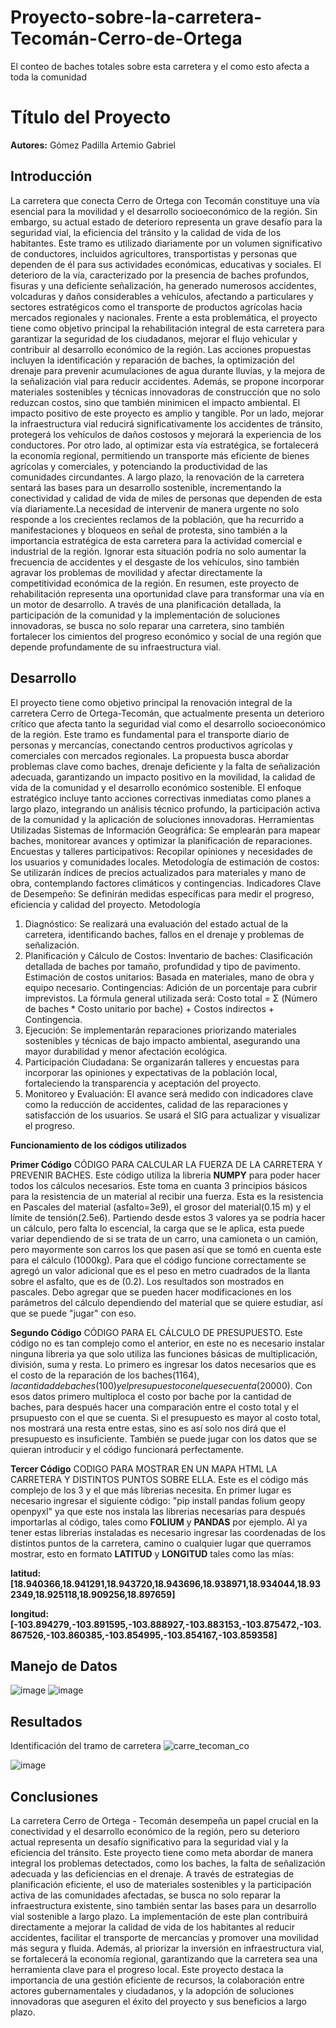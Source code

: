 # Proyecto-sobre-la-carretera-Tecomán-Cerro-de-Ortega
El conteo de baches totales sobre esta carretera y el como esto afecta a toda la comunidad
# Título del Proyecto
**Autores:**
Gómez Padilla Artemio Gabriel

## Introducción
La carretera que conecta Cerro de Ortega con Tecomán constituye una vía esencial para la movilidad y el desarrollo socioeconómico de la región. Sin embargo, su actual estado de deterioro representa un grave desafío para la seguridad vial, la eficiencia del tránsito y la calidad de vida de los habitantes. Este tramo es utilizado diariamente por un volumen significativo de conductores, incluidos agricultores, transportistas y personas que dependen de él para sus actividades económicas, educativas y sociales. El deterioro de la vía, caracterizado por la presencia de baches profundos, fisuras y una deficiente señalización, ha generado numerosos accidentes, volcaduras y daños considerables a vehículos, afectando a particulares y sectores estratégicos como el transporte de productos agrícolas hacia mercados regionales y nacionales.  Frente a esta problemática, el proyecto tiene como objetivo principal la rehabilitación integral de esta carretera para garantizar la seguridad de los ciudadanos, mejorar el flujo vehicular y contribuir al desarrollo económico de la región. Las acciones propuestas incluyen la identificación y reparación de baches, la optimización del drenaje para prevenir acumulaciones de agua durante lluvias, y la mejora de la señalización vial para reducir accidentes. Además, se propone incorporar materiales sostenibles y técnicas innovadoras de construcción que no solo reduzcan costos, sino que también minimicen el impacto ambiental. 
El impacto positivo de este proyecto es amplio y tangible. Por un lado, mejorar la infraestructura vial reducirá significativamente los accidentes de tránsito, protegerá los vehículos de daños costosos y mejorará la experiencia de los conductores. Por otro lado, al optimizar esta vía estratégica, se fortalecerá la economía regional, permitiendo un transporte más eficiente de bienes agrícolas y comerciales, y potenciando la productividad de las comunidades circundantes. A largo plazo, la renovación de la carretera sentará las bases para un desarrollo sostenible, incrementando la conectividad y calidad de vida de miles de personas que dependen de esta vía diariamente.La necesidad de intervenir de manera urgente no solo responde a los crecientes reclamos de la población, que ha recurrido a manifestaciones y bloqueos en señal de protesta, sino también a la importancia estratégica de esta carretera para la actividad comercial e industrial de la región. Ignorar esta situación podría no solo aumentar la frecuencia de accidentes y el desgaste de los vehículos, sino también agravar los problemas de movilidad y afectar directamente la competitividad económica de la región.
En resumen, este proyecto de rehabilitación representa una oportunidad clave para transformar una vía en un motor de desarrollo. A través de una planificación detallada, la participación de la comunidad y la implementación de soluciones innovadoras, se busca no solo reparar una carretera, sino también fortalecer los cimientos del progreso económico y social de una región que depende profundamente de su infraestructura vial.


## Desarrollo
El proyecto tiene como objetivo principal la renovación integral de la carretera Cerro de Ortega-Tecomán, que actualmente presenta un deterioro crítico que afecta tanto la seguridad vial como el desarrollo socioeconómico de la región. Este tramo es fundamental para el transporte diario de personas y mercancías, conectando centros productivos agrícolas y comerciales con mercados regionales. La propuesta busca abordar problemas clave como baches, drenaje deficiente y la falta de señalización adecuada, garantizando un impacto positivo en la movilidad, la calidad de vida de la comunidad y el desarrollo económico sostenible. El enfoque estratégico incluye tanto acciones correctivas inmediatas como planes a largo plazo, integrando un análisis técnico profundo, la participación activa de la comunidad y la aplicación de soluciones innovadoras.
Herramientas Utilizadas
Sistemas de Información Geográfica: Se emplearán para mapear baches, monitorear avances y optimizar la planificación de reparaciones.
Encuestas y talleres participativos: Recopilar opiniones y necesidades de los usuarios y comunidades locales.
Metodología de estimación de costos: Se utilizarán índices de precios actualizados para materiales y mano de obra, contemplando factores climáticos y contingencias.
Indicadores Clave de Desempeño: Se definirán medidas específicas para medir el progreso, eficiencia y calidad del proyecto.
Metodología
1. Diagnóstico:
Se realizará una evaluación del estado actual de la carretera, identificando baches, fallos en el drenaje y problemas de señalización.
2. Planificación y Cálculo de Costos:
Inventario de baches: Clasificación detallada de baches por tamaño, profundidad y tipo de pavimento.
Estimación de costos unitarios: Basada en materiales, mano de obra y equipo necesario.
Contingencias: Adición de un porcentaje para cubrir imprevistos.
La fórmula general utilizada será:
Costo total = Σ (Número de baches * Costo unitario por bache) + Costos indirectos + Contingencia.
3. Ejecución:
Se implementarán reparaciones priorizando materiales sostenibles y técnicas de bajo impacto ambiental, asegurando una mayor durabilidad y menor afectación ecológica.
4. Participación Ciudadana:
Se organizarán talleres y encuestas para incorporar las opiniones y expectativas de la población local, fortaleciendo la transparencia y aceptación del proyecto.
5. Monitoreo y Evaluación:
El avance será medido con indicadores clave como la reducción de accidentes, calidad de las reparaciones y satisfacción de los usuarios. Se usará el SIG para actualizar y visualizar el progreso.

**Funcionamiento de los códigos utilizados**

**Primer Código**
CÓDIGO PARA CALCULAR LA FUERZA DE LA CARRETERA Y PREVENIR BACHES.
Este código utiliza la libreria **NUMPY** para poder hacer todos los cálculos necesarios. Este toma en cuanta 3 principios básicos para la resistencia de un material al recibir una fuerza. Esta es la resistencia en Pascales del material (asfalto=3e9), el grosor del material(0.15 m) y el límite de tensión(2.5e6). Partiendo desde estos 3 valores ya se podría hacer un cálculo, pero falta lo escencial, la carga que se le aplica, esta puede variar dependiendo de si se trata de un carro, una camioneta o un camión, pero mayormente son carros los que pasen así que se tomó en cuenta este para el cálculo (1000kg). Para que el código funcione correctamente se agregó un valor adicional que es el peso en metro cuadrados de la llanta sobre el asfalto, que es de (0.2).
Los resultados son mostrados en pascales.
Debo agregar que se pueden hacer modificaciones en los parámetros del cálculo dependiendo del material que se quiere estudiar, así que se puede "jugar" con eso.

**Segundo Código**
CÓDIGO PARA EL CÁLCULO DE PRESUPUESTO.
Este código no es tan complejo como el anterior, en este no es necesario instalar ninguna libreria ya que solo utiliza las funciones básicas de multiplicación, división, suma y resta.
Lo primero es ingresar los datos necesarios que es el costo de la reparación de los baches($1164), la cantidad de baches (100) y el presupuesto con el que se cuenta ($20000).
Con esos datos primero multiploca el costo por bache por la cantidad de baches, para después hacer una comparación entre el costo total y el prsupuesto con el que se cuenta. Si el presupuesto es mayor al costo total, nos mostrará una resta entre estas, sino es así solo nos dirá que el presupuesto es insuficiente.
También se puede jugar con los datos que se quieran introducir y el código funcionará perfectamente.

**Tercer Código**
CODIGO PARA MOSTRAR EN UN MAPA HTML LA CARRETERA Y DISTINTOS PUNTOS SOBRE ELLA.
Este es el código más complejo de los 3 y el que más librerias necesita. En primer lugar es necesario ingresar el siguiente código: "pip install pandas folium geopy openpyxl" ya que este nos instala las librerias necesarias para después importarlas al código, tales como **FOLIUM** y **PANDAS** por ejemplo.
Al ya tener estas librerias instaladas es necesario ingresar las coordenadas de los distintos puntos de la carretera, camino o cualquier lugar que querramos mostrar, esto en formato **LATITUD** y **LONGITUD** tales como las mías:

 **latitud: [18.940366,18.941291,18.943720,18.943696,18.938971,18.934044,18.932349,18.925118,18.909256,18.897659]**
   
 **longitud: [-103.894279,-103.891595,-103.888927,-103.883153,-103.875472,-103.867526,-103.860385,-103.854995,-103.854167,-103.859358]**
## Manejo de Datos
![image](https://github.com/user-attachments/assets/46f1f3dc-a5c6-491b-9e1a-b486cc9f0dd6)
![image](https://github.com/user-attachments/assets/da302f57-9857-4417-afe9-e9d67f101a5d)

## Resultados

Identificación del tramo de carretera
![carre_tecoman_co](https://github.com/user-attachments/assets/f1298275-bb71-40b3-ba61-2559a76ff068)

![image](https://github.com/user-attachments/assets/9e7912a8-8643-46bb-aade-ca712550d16b)

## Conclusiones
La carretera Cerro de Ortega - Tecomán desempeña un papel crucial en la conectividad y el desarrollo económico de la región, pero su deterioro actual representa un desafío significativo para la seguridad vial y la eficiencia del tránsito. Este proyecto tiene como meta abordar de manera integral los problemas detectados, como los baches, la falta de señalización adecuada y las deficiencias en el drenaje. A través de estrategias de planificación eficiente, el uso de materiales sostenibles y la participación activa de las comunidades afectadas, se busca no solo reparar la infraestructura existente, sino también sentar las bases para un desarrollo vial sostenible a largo plazo.
La implementación de este plan contribuirá directamente a mejorar la calidad de vida de los habitantes al reducir accidentes, facilitar el transporte de mercancías y promover una movilidad más segura y fluida. Además, al priorizar la inversión en infraestructura vial, se fortalecerá la economía regional, garantizando que la carretera sea una herramienta clave para el progreso local. Este proyecto destaca la importancia de una gestión eficiente de recursos, la colaboración entre actores gubernamentales y ciudadanos, y la adopción de soluciones innovadoras que aseguren el éxito del proyecto y sus beneficios a largo plazo.
